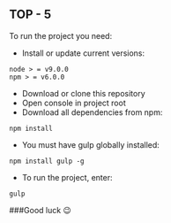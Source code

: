 ## TOP - 5

To run the project you need:

* Install or update current versions:
```
node > = v9.0.0
npm > = v6.0.0
```
* Download or clone this repository
* Open console in project root
* Download all dependencies from npm:
```
npm install
```
* You must have gulp globally installed:
```
npm install gulp -g
```
* To run the project, enter:
```
gulp
```

###Good luck :wink:

